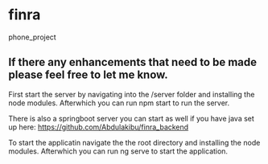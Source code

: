 # finra
phone_project

If there any enhancements that need to be made please feel free to let me know.
-------
First start the server by navigating into the /server folder and installing the node modules.
Afterwhich you can run npm start to run the server.

There is also a springboot server you can start as well if you have java set up here: https://github.com/Abdulakibu/finra_backend

To start the applicatin navigate the the root directory and installing the node modules.
Afterwhich you can run ng serve to start the application.
